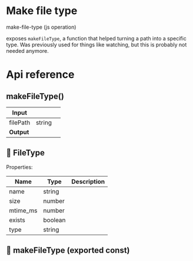 # Make file type

make-file-type (js operation)

exposes `makeFileType`, a function that helped turning a path into a specific type. Was previously used for things like watching, but this is probably not needed anymore.




# Api reference

## makeFileType()

| Input      |    |    |
| ---------- | -- | -- |
| filePath | string |  |
| **Output** |    |    |



## 🔹 FileType

Properties: 

 | Name | Type | Description |
|---|---|---|
| name  | string |  |
| size  | number |  |
| mtime_ms  | number |  |
| exists  | boolean |  |
| type  | string |  |



## 📄 makeFileType (exported const)

